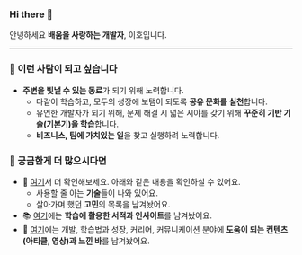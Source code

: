 ### Hi there 👋

안녕하세요 **배움을 사랑하는 개발자**, 이호입니다. 

---

### 🌱 이런 사람이 되고 싶습니다

- **주변을 빛낼 수 있는 동료**가 되기 위해 노력합니다.
  - 다같이 학습하고, 모두의 성장에 보탬이 되도록 **공유 문화를 실천**합니다. 
  - 유연한 개발자가 되기 위해, 문제 해결 시 넓은 시야를 갖기 위해 **꾸준히 기반 기술(기본기)을 학습**합니다.
  - **비즈니스, 팀에 가치있는 일**을 찾고 실행하려 노력합니다.

### :information_desk_person: 궁금한게 더 많으시다면

- 📄 [여기](https://lovetoknow.notion.site/fcbbc3ce2a6a45a88d986cbc05ac0f64)서 더 확인해보세요. 아래와 같은 내용을 확인하실 수 있어요.
  - 사용할 줄 아는 **기술**들이 나와 있어요.
  - 살아가며 했던 **고민**의 목록을 남겨놨어요.
- 📚 [여기](https://github.com/leeho1110/the-dev-book-archive)에는 **학습에 활용한 서적과 인사이트**를 남겨놨어요.
- 🤔 [여기](https://lovetoknow.notion.site/d5442f4cb963462b8b0ab9cd79d9c84e)에는 개발, 학습법과 성장, 커리어, 커뮤니케이션 분야에 **도움이 되는 컨텐츠(아티클, 영상)과 느낀 바**를 남겨놨어요. 
